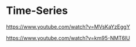 # Time-Series



https://www.youtube.com/watch?v=MVsKaYzEggY

https://www.youtube.com/watch?v=km95-NMT6lU
